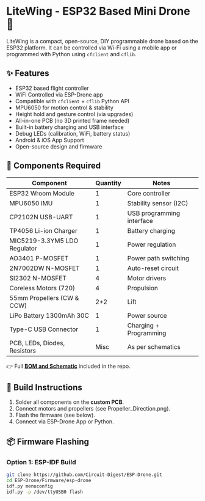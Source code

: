 # LiteWing - ESP32 Based Mini Drone 🚁

LiteWing is a compact, open-source, DIY programmable drone based on the ESP32 platform. It can be controlled via Wi-Fi using a mobile app or programmed with Python using `cfclient` and `cflib`.

## ✨ Features

- ESP32 based flight controller
- WiFi Controlled via ESP-Drone app
- Compatible with `cfclient` + `cflib` Python API
- MPU6050 for motion control & stability
- Height hold and gesture control (via upgrades)
- All-in-one PCB (no 3D printed frame needed)
- Built-in battery charging and USB interface
- Debug LEDs (calibration, WiFi, battery status)
- Android & iOS App Support
- Open-source design and firmware

## 🧩 Components Required

| Component                      | Quantity | Notes                            |
|-------------------------------|----------|----------------------------------|
| ESP32 Wroom Module            | 1        | Core controller                  |
| MPU6050 IMU                   | 1        | Stability sensor (I2C)           |
| CP2102N USB-UART              | 1        | USB programming interface        |
| TP4056 Li-ion Charger         | 1        | Battery charging                 |
| MIC5219-3.3YM5 LDO Regulator  | 1        | Power regulation                 |
| AO3401 P-MOSFET               | 1        | Power path switching             |
| 2N7002DW N-MOSFET             | 1        | Auto-reset circuit               |
| SI2302 N-MOSFET               | 4        | Motor drivers                    |
| Coreless Motors (720)         | 4        | Propulsion                       |
| 55mm Propellers (CW & CCW)    | 2+2      | Lift                             |
| LiPo Battery 1300mAh 30C      | 1        | Power source                     |
| Type-C USB Connector          | 1        | Charging + Programming           |
| PCB, LEDs, Diodes, Resistors  | Misc     | As per schematics                |

👉 Full **[BOM and Schematic](./Hardware/Schematics.pdf)** included in the repo.

## 🔧 Build Instructions

1. Solder all components on the **custom PCB**.
2. Connect motors and propellers (see Propeller_Direction.png).
3. Flash the firmware (see below).
4. Connect via ESP-Drone App or Python.

## 📦 Firmware Flashing

### Option 1: ESP-IDF Build
```bash
git clone https://github.com/Circuit-Digest/ESP-Drone.git
cd ESP-Drone/Firmware/esp-drone
idf.py menuconfig
idf.py -p /dev/ttyUSB0 flash
